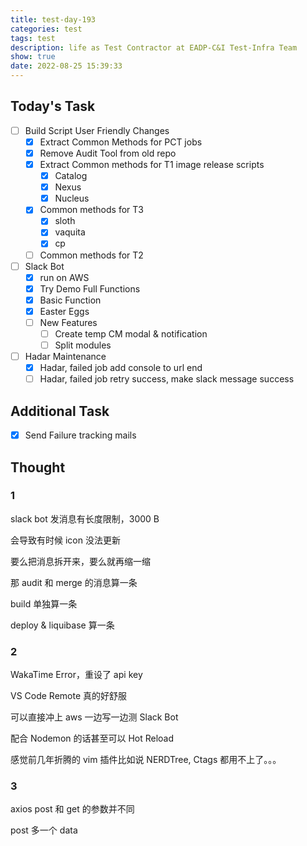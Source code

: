 ```yaml
---
title: test-day-193
categories: test
tags: test
description: life as Test Contractor at EADP-C&I Test-Infra Team
show: true
date: 2022-08-25 15:39:33
---
```

## Today's Task

- [ ] Build Script User Friendly Changes
  - [x] Extract Common Methods for PCT jobs
  - [x] Remove Audit Tool from old repo
  - [x] Extract Common methods for T1 image release scripts
    - [x] Catalog
    - [x] Nexus
    - [x] Nucleus
  - [x] Common methods for T3
    - [x] sloth
    - [x] vaquita
    - [x] cp
  - [ ] Common methods for T2

- [ ] Slack Bot
  - [x] run on AWS
  - [x] Try Demo Full Functions
  - [x] Basic Function
  - [x] Easter Eggs
  - [ ] New Features
    - [ ] Create temp CM modal & notification
    - [ ] Split modules

- [ ] Hadar Maintenance
  - [x] Hadar, failed job add console to url end
  - [ ] Hadar, failed job retry success, make slack message success

## Additional Task

- [x] Send Failure tracking mails

## Thought

### 1
slack bot 发消息有长度限制，3000 B

会导致有时候 icon 没法更新

要么把消息拆开来，要么就再缩一缩

那 audit 和 merge 的消息算一条

build 单独算一条

deploy & liquibase 算一条


### 2

WakaTime Error，重设了 api key

VS Code Remote 真的好舒服

可以直接冲上 aws 一边写一边测 Slack Bot

配合 Nodemon 的话甚至可以 Hot Reload

感觉前几年折腾的 vim 插件比如说 NERDTree, Ctags 都用不上了。。。

### 3

axios post 和 get 的参数并不同

post 多一个 data
